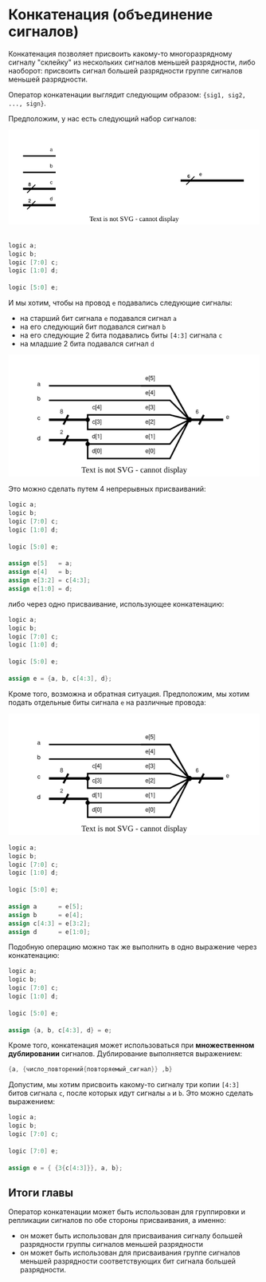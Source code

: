 # Конкатенация (объединение сигналов)

Конкатенация позволяет присвоить какому-то многоразрядному сигналу "склейку" из нескольких сигналов меньшей разрядности, либо наоборот: присвоить сигнал большей разрядности группе сигналов меньшей разрядности.

Оператор конкатенации выглядит следующим образом: `{sig1, sig2, ..., sign}`.

Предположим, у нас есть следующий набор сигналов:

![../.pic/Basic%20Verilog%20structures/concatenation/fig_01.drawio.svg](../.pic/Basic%20Verilog%20structures/concatenation/fig_01.drawio.svg)

```Verilog

logic a;
logic b;
logic [7:0] c;
logic [1:0] d;

logic [5:0] e;
```

И мы хотим, чтобы на провод `e` подавались следующие сигналы:

- на старший бит сигнала `e` подавался сигнал `a`
- на его следующий бит подавался сигнал `b`
- на его следующие 2 бита подавались биты `[4:3]` сигнала `c`
- на младшие 2 бита подавался сигнал `d`

![../.pic/Basic%20Verilog%20structures/concatenation/fig_02.drawio.svg](../.pic/Basic%20Verilog%20structures/concatenation/fig_02.drawio.svg)

Это можно сделать путем 4 непрерывных присваиваний:

```Verilog
logic a;
logic b;
logic [7:0] c;
logic [1:0] d;

logic [5:0] e;

assign e[5]   = a;
assign e[4]   = b;
assign e[3:2] = c[4:3];
assign e[1:0] = d;
```

либо через одно присваивание, использующее конкатенацию:

```Verilog
logic a;
logic b;
logic [7:0] c;
logic [1:0] d;

logic [5:0] e;

assign e = {a, b, c[4:3], d};
```

Кроме того, возможна и обратная ситуация. Предположим, мы хотим подать отдельные биты сигнала `e` на различные провода:

![../.pic/Basic%20Verilog%20structures/concatenation/fig_02.drawio.svg](../.pic/Basic%20Verilog%20structures/concatenation/fig_02.drawio.svg)

```Verilog
logic a;
logic b;
logic [7:0] c;
logic [1:0] d;

logic [5:0] e;

assign a      = e[5];
assign b      = e[4];
assign c[4:3] = e[3:2];
assign d      = e[1:0];
```

Подобную операцию можно так же выполнить в одно выражение через конкатенацию:

```Verilog
logic a;
logic b;
logic [7:0] c;
logic [1:0] d;

logic [5:0] e;

assign {a, b, c[4:3], d} = e;
```

Кроме того, конкатенация может использоваться при **множественном дублировании** сигналов. Дублирование выполняется выражением:

```Verilog
{a, {число_повторений{повторяемый_сигнал}} ,b}
```

Допустим, мы хотим присвоить какому-то сигналу три копии `[4:3]` битов сигнала `c`, после которых идут сигналы `a` и `b`.
Это можно сделать выражением:

```Verilog
logic a;
logic b;
logic [7:0] c;

logic [7:0] e;

assign e = { {3{c[4:3]}}, a, b};
```

## Итоги главы

Оператор конкатенации может быть использован для группировки и репликации сигналов по обе стороны присваивания, а именно:

- он может быть использован для присваивания сигналу большей разрядности группы сигналов меньшей разрядности
- он может быть использован для присваивания группе сигналов меньшей разрядности соответствующих бит сигнала большей разрядности.
